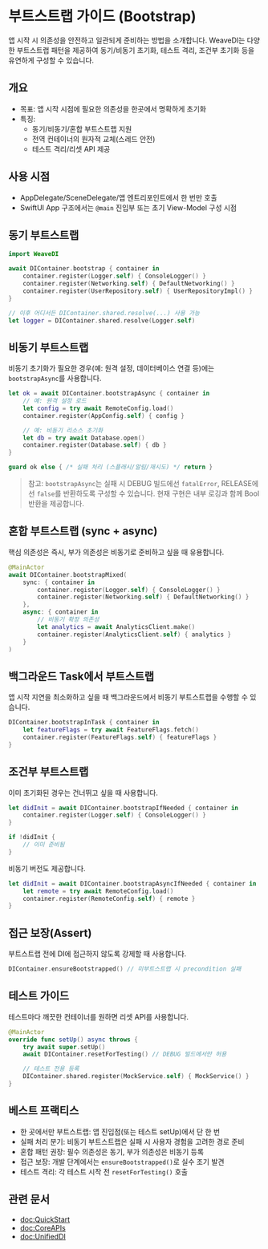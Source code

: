 # 부트스트랩 가이드 (Bootstrap)

앱 시작 시 의존성을 안전하고 일관되게 준비하는 방법을 소개합니다. WeaveDI는 다양한 부트스트랩 패턴을 제공하여 동기/비동기 초기화, 테스트 격리, 조건부 초기화 등을 유연하게 구성할 수 있습니다.

## 개요

- 목표: 앱 시작 시점에 필요한 의존성을 한곳에서 명확하게 초기화
- 특징:
  - 동기/비동기/혼합 부트스트랩 지원
  - 전역 컨테이너의 원자적 교체(스레드 안전)
  - 테스트 격리/리셋 API 제공

## 사용 시점

- AppDelegate/SceneDelegate/앱 엔트리포인트에서 한 번만 호출
- SwiftUI App 구조에서는 `@main` 진입부 또는 초기 View-Model 구성 시점

## 동기 부트스트랩

```swift
import WeaveDI

await DIContainer.bootstrap { container in
    container.register(Logger.self) { ConsoleLogger() }
    container.register(Networking.self) { DefaultNetworking() }
    container.register(UserRepository.self) { UserRepositoryImpl() }
}

// 이후 어디서든 DIContainer.shared.resolve(...) 사용 가능
let logger = DIContainer.shared.resolve(Logger.self)
```

## 비동기 부트스트랩

비동기 초기화가 필요한 경우(예: 원격 설정, 데이터베이스 연결 등)에는 `bootstrapAsync`를 사용합니다.

```swift
let ok = await DIContainer.bootstrapAsync { container in
    // 예: 원격 설정 로드
    let config = try await RemoteConfig.load()
    container.register(AppConfig.self) { config }

    // 예: 비동기 리소스 초기화
    let db = try await Database.open()
    container.register(Database.self) { db }
}

guard ok else { /* 실패 처리 (스플래시/알림/재시도) */ return }
```

> 참고: `bootstrapAsync`는 실패 시 DEBUG 빌드에선 `fatalError`, RELEASE에선 `false`를 반환하도록 구성할 수 있습니다. 현재 구현은 내부 로깅과 함께 Bool 반환을 제공합니다.

## 혼합 부트스트랩 (sync + async)

핵심 의존성은 즉시, 부가 의존성은 비동기로 준비하고 싶을 때 유용합니다.

```swift
@MainActor
await DIContainer.bootstrapMixed(
    sync: { container in
        container.register(Logger.self) { ConsoleLogger() }
        container.register(Networking.self) { DefaultNetworking() }
    },
    async: { container in
        // 비동기 확장 의존성
        let analytics = await AnalyticsClient.make()
        container.register(AnalyticsClient.self) { analytics }
    }
)
```

## 백그라운드 Task에서 부트스트랩

앱 시작 지연을 최소화하고 싶을 때 백그라운드에서 비동기 부트스트랩을 수행할 수 있습니다.

```swift
DIContainer.bootstrapInTask { container in
    let featureFlags = try await FeatureFlags.fetch()
    container.register(FeatureFlags.self) { featureFlags }
}
```

## 조건부 부트스트랩

이미 초기화된 경우는 건너뛰고 싶을 때 사용합니다.

```swift
let didInit = await DIContainer.bootstrapIfNeeded { container in
    container.register(Logger.self) { ConsoleLogger() }
}

if !didInit {
    // 이미 준비됨
}
```

비동기 버전도 제공합니다.

```swift
let didInit = await DIContainer.bootstrapAsyncIfNeeded { container in
    let remote = try await RemoteConfig.load()
    container.register(RemoteConfig.self) { remote }
}
```

## 접근 보장(Assert)

부트스트랩 전에 DI에 접근하지 않도록 강제할 때 사용합니다.

```swift
DIContainer.ensureBootstrapped() // 미부트스트랩 시 precondition 실패
```

## 테스트 가이드

테스트마다 깨끗한 컨테이너를 원하면 리셋 API를 사용합니다.

```swift
@MainActor
override func setUp() async throws {
    try await super.setUp()
    await DIContainer.resetForTesting() // DEBUG 빌드에서만 허용

    // 테스트 전용 등록
    DIContainer.shared.register(MockService.self) { MockService() }
}
```

## 베스트 프랙티스

- 한 곳에서만 부트스트랩: 앱 진입점(또는 테스트 setUp)에서 단 한 번
- 실패 처리 분기: 비동기 부트스트랩은 실패 시 사용자 경험을 고려한 경로 준비
- 혼합 패턴 권장: 필수 의존성은 동기, 부가 의존성은 비동기 등록
- 접근 보장: 개발 단계에서는 `ensureBootstrapped()`로 실수 조기 발견
- 테스트 격리: 각 테스트 시작 전 `resetForTesting()` 호출

## 관련 문서

- <doc:QuickStart>
- <doc:CoreAPIs>
- <doc:UnifiedDI>
